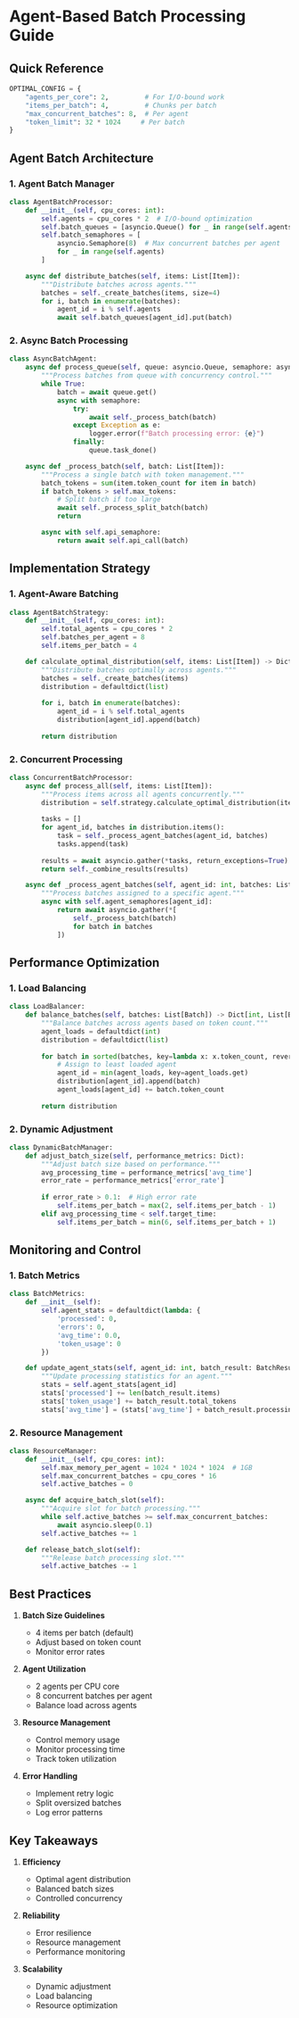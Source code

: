 # Agent-Based Batch Processing Guide

## Quick Reference
```python
OPTIMAL_CONFIG = {
    "agents_per_core": 2,         # For I/O-bound work
    "items_per_batch": 4,         # Chunks per batch
    "max_concurrent_batches": 8,  # Per agent
    "token_limit": 32 * 1024     # Per batch
}
```

## Agent Batch Architecture

### 1. Agent Batch Manager
```python
class AgentBatchProcessor:
    def __init__(self, cpu_cores: int):
        self.agents = cpu_cores * 2  # I/O-bound optimization
        self.batch_queues = [asyncio.Queue() for _ in range(self.agents)]
        self.batch_semaphores = [
            asyncio.Semaphore(8)  # Max concurrent batches per agent
            for _ in range(self.agents)
        ]

    async def distribute_batches(self, items: List[Item]):
        """Distribute batches across agents."""
        batches = self._create_batches(items, size=4)
        for i, batch in enumerate(batches):
            agent_id = i % self.agents
            await self.batch_queues[agent_id].put(batch)
```

### 2. Async Batch Processing
```python
class AsyncBatchAgent:
    async def process_queue(self, queue: asyncio.Queue, semaphore: asyncio.Semaphore):
        """Process batches from queue with concurrency control."""
        while True:
            batch = await queue.get()
            async with semaphore:
                try:
                    await self._process_batch(batch)
                except Exception as e:
                    logger.error(f"Batch processing error: {e}")
                finally:
                    queue.task_done()

    async def _process_batch(self, batch: List[Item]):
        """Process a single batch with token management."""
        batch_tokens = sum(item.token_count for item in batch)
        if batch_tokens > self.max_tokens:
            # Split batch if too large
            await self._process_split_batch(batch)
            return

        async with self.api_semaphore:
            return await self.api_call(batch)
```

## Implementation Strategy

### 1. Agent-Aware Batching
```python
class AgentBatchStrategy:
    def __init__(self, cpu_cores: int):
        self.total_agents = cpu_cores * 2
        self.batches_per_agent = 8
        self.items_per_batch = 4

    def calculate_optimal_distribution(self, items: List[Item]) -> Dict[int, List[Batch]]:
        """Distribute batches optimally across agents."""
        batches = self._create_batches(items)
        distribution = defaultdict(list)
        
        for i, batch in enumerate(batches):
            agent_id = i % self.total_agents
            distribution[agent_id].append(batch)
            
        return distribution
```

### 2. Concurrent Processing
```python
class ConcurrentBatchProcessor:
    async def process_all(self, items: List[Item]):
        """Process items across all agents concurrently."""
        distribution = self.strategy.calculate_optimal_distribution(items)
        
        tasks = []
        for agent_id, batches in distribution.items():
            task = self._process_agent_batches(agent_id, batches)
            tasks.append(task)
            
        results = await asyncio.gather(*tasks, return_exceptions=True)
        return self._combine_results(results)

    async def _process_agent_batches(self, agent_id: int, batches: List[Batch]):
        """Process batches assigned to a specific agent."""
        async with self.agent_semaphores[agent_id]:
            return await asyncio.gather(*[
                self._process_batch(batch)
                for batch in batches
            ])
```

## Performance Optimization

### 1. Load Balancing
```python
class LoadBalancer:
    def balance_batches(self, batches: List[Batch]) -> Dict[int, List[Batch]]:
        """Balance batches across agents based on token count."""
        agent_loads = defaultdict(int)
        distribution = defaultdict(list)
        
        for batch in sorted(batches, key=lambda x: x.token_count, reverse=True):
            # Assign to least loaded agent
            agent_id = min(agent_loads, key=agent_loads.get)
            distribution[agent_id].append(batch)
            agent_loads[agent_id] += batch.token_count
            
        return distribution
```

### 2. Dynamic Adjustment
```python
class DynamicBatchManager:
    def adjust_batch_size(self, performance_metrics: Dict):
        """Adjust batch size based on performance."""
        avg_processing_time = performance_metrics['avg_time']
        error_rate = performance_metrics['error_rate']
        
        if error_rate > 0.1:  # High error rate
            self.items_per_batch = max(2, self.items_per_batch - 1)
        elif avg_processing_time < self.target_time:
            self.items_per_batch = min(6, self.items_per_batch + 1)
```

## Monitoring and Control

### 1. Batch Metrics
```python
class BatchMetrics:
    def __init__(self):
        self.agent_stats = defaultdict(lambda: {
            'processed': 0,
            'errors': 0,
            'avg_time': 0.0,
            'token_usage': 0
        })

    def update_agent_stats(self, agent_id: int, batch_result: BatchResult):
        """Update processing statistics for an agent."""
        stats = self.agent_stats[agent_id]
        stats['processed'] += len(batch_result.items)
        stats['token_usage'] += batch_result.total_tokens
        stats['avg_time'] = (stats['avg_time'] + batch_result.processing_time) / 2
```

### 2. Resource Management
```python
class ResourceManager:
    def __init__(self, cpu_cores: int):
        self.max_memory_per_agent = 1024 * 1024 * 1024  # 1GB
        self.max_concurrent_batches = cpu_cores * 16
        self.active_batches = 0

    async def acquire_batch_slot(self):
        """Acquire slot for batch processing."""
        while self.active_batches >= self.max_concurrent_batches:
            await asyncio.sleep(0.1)
        self.active_batches += 1

    def release_batch_slot(self):
        """Release batch processing slot."""
        self.active_batches -= 1
```

## Best Practices

1. **Batch Size Guidelines**
   - 4 items per batch (default)
   - Adjust based on token count
   - Monitor error rates

2. **Agent Utilization**
   - 2 agents per CPU core
   - 8 concurrent batches per agent
   - Balance load across agents

3. **Resource Management**
   - Control memory usage
   - Monitor processing time
   - Track token utilization

4. **Error Handling**
   - Implement retry logic
   - Split oversized batches
   - Log error patterns

## Key Takeaways

1. **Efficiency**
   - Optimal agent distribution
   - Balanced batch sizes
   - Controlled concurrency

2. **Reliability**
   - Error resilience
   - Resource management
   - Performance monitoring

3. **Scalability**
   - Dynamic adjustment
   - Load balancing
   - Resource optimization
